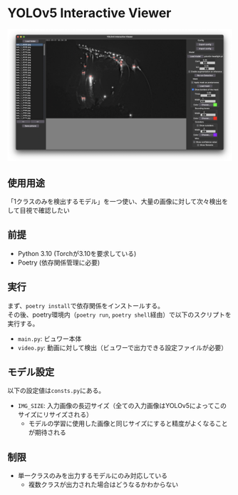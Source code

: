 # YOLOv5 Interactive Viewer

![screenshot](./assets/screenshot.png)

## 使用用途
「1クラスのみを検出するモデル」を一つ使い、大量の画像に対して次々検出をして目視で確認したい

## 前提
- Python 3.10 (Torchが3.10を要求している)
- Poetry (依存関係管理に必要)

## 実行
まず、`poetry install`で依存関係をインストールする。  
その後、poetry環境内（`poetry run`, `poetry shell`経由）で以下のスクリプトを実行する。  

- `main.py`: ビュワー本体
- `video.py`: 動画に対して検出（ビュワーで出力できる設定ファイルが必要）

## モデル設定
以下の設定値は`consts.py`にある。

- `IMG_SIZE`: 入力画像の長辺サイズ（全ての入力画像はYOLOv5によってこのサイズにリサイズされる）
    - モデルの学習に使用した画像と同じサイズにすると精度がよくなることが期待される

## 制限
- 単一クラスのみを出力するモデルにのみ対応している
    - 複数クラスが出力された場合はどうなるかわからない
